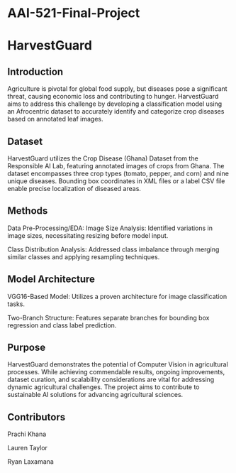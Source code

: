 # AAI-521-Final-Project

# HarvestGuard 
## Introduction
Agriculture is pivotal for global food supply, but diseases pose a significant threat, causing economic loss and contributing to hunger. HarvestGuard aims to address this challenge by developing a classification model using an Afrocentric dataset to accurately identify and categorize crop diseases based on annotated leaf images.

## Dataset
HarvestGuard utilizes the Crop Disease (Ghana) Dataset from the Responsible AI Lab, featuring annotated images of crops from Ghana. The dataset encompasses three crop types (tomato, pepper, and corn) and nine unique diseases. Bounding box coordinates in XML files or a label CSV file enable precise localization of diseased areas.

## Methods
Data Pre-Processing/EDA:
Image Size Analysis: Identified variations in image sizes, necessitating resizing before model input.

Class Distribution Analysis: Addressed class imbalance through merging similar classes and applying resampling techniques.

## Model Architecture
VGG16-Based Model: Utilizes a proven architecture for image classification tasks.

Two-Branch Structure: Features separate branches for bounding box regression and class label prediction.

## Purpose
HarvestGuard demonstrates the potential of Computer Vision in agricultural processes. While achieving commendable results, ongoing improvements, dataset curation, and scalability considerations are vital for addressing dynamic agricultural challenges. The project aims to contribute to sustainable AI solutions for advancing agricultural sciences.

## Contributors
Prachi Khana

Lauren Taylor

Ryan Laxamana
